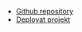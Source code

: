 - [Github repository](https://github.com/TimNymark/Flagg-projektet.git)
- [Deployat projekt](https://flagg-app.netlify.app/)
